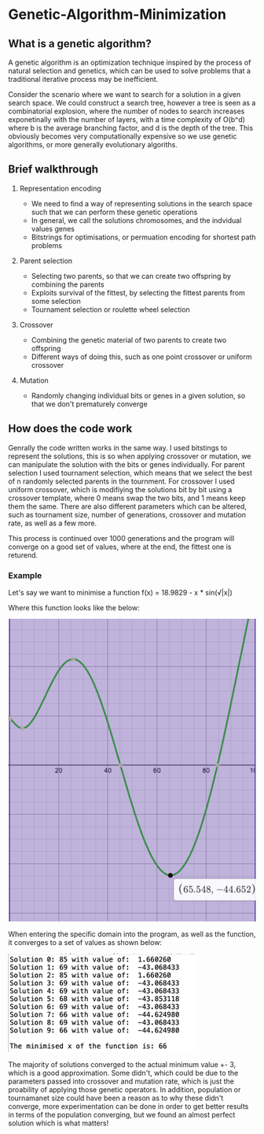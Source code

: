 # Genetic-Algorithm-Minimization

## What is a genetic algorithm?

A genetic algorithm is an optimization technique inspired by the process of natural selection and genetics, which can be used to solve problems that a traditional iterative process may be inefficient.

Consider the scenario where we want to search for a solution in a given search space. We could construct a search tree, however a tree is seen as a combinatorial explosion, where the number of nodes to search increases exponetinally with the number of layers, with a time complexity of O(b^d) where b is the average branching factor, and d is the depth of the tree. This obviously becomes very computationally expensive so we use genetic algorithms, or more generally evolutionary algoriths.

## Brief walkthrough

 1) Representation encoding
    - We need to find a way of representing solutions in the search space such that we can perform these genetic operations
    - In general, we call the solutions chromosomes, and the indvidual values genes
    - Bitstrings for optimisations, or permuation encoding for shortest path problems

 2) Parent selection
    - Selecting two parents, so that we can create two offspring by combining the parents
    - Exploits survival of the fittest, by selecting the fittest parents from some selection 
    - Tournament selection or roulette wheel selection
 
 3) Crossover
    - Combining the genetic material of two parents to create two offspring
    - Different ways of doing this, such as one point crossover or uniform crossover

 4) Mutation
    - Randomly changing individual bits or genes in a given solution, so that we don't prematurely converge 


## How does the code work

Genrally the code written works in the same way. I used bitstings to represent the solutions, this is so when applying crossover or mutation, we can manipulate the solution with the bits or genes individually. For parent selection I used tournament selection, which means that we select the best of n randomly selected parents in the tournment. For crossover I used uniform crossover, which is modifiying the solutions bit by bit using a crossover template, where 0 means swap the two bits, and 1 means keep them the same. There are also different parameters which can be altered, such as tournament size, number of generations, crossover and mutation rate, as well as a few more.

This process is continued over 1000 generations and the program will converge on a good set of values, where at the end, the fittest one is returend.

### Example

Let's say we want to minimise a function f(x) = 18.9829 - x * sin(√|x|)

Where this function looks like the below:

![Example graph](graph.png)

When entering the specific domain into the program, as well as the function, it converges to a set of values as shown below: 

![Example converged solutions](convergedSolutions.png)

The majority of solutions converged to the actual minimum value +- 3, which is a good approximation. Some didn't, which could be due to the parameters passed into crossover and mutation rate, which is just the proability of applying those genetic operators. In addition, population or tournamanet size could have been a reason as to why these didn't converge, more experimentation can be done in order to get better results in terms of the population converging, but we found an almost perfect solution which is what matters!


